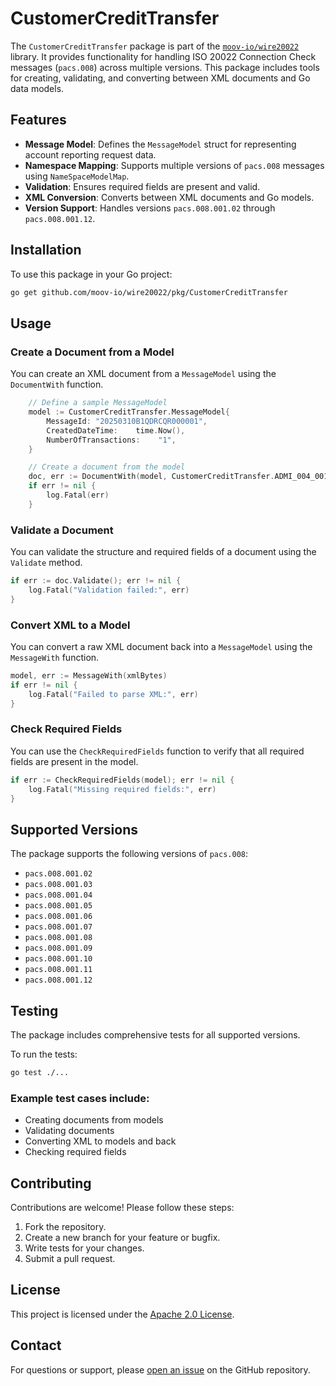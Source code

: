 # CustomerCreditTransfer

The `CustomerCreditTransfer` package is part of the [`moov-io/wire20022`](https://github.com/moov-io/wire20022) library. It provides functionality for handling ISO 20022 Connection Check messages (`pacs.008`) across multiple versions. This package includes tools for creating, validating, and converting between XML documents and Go data models.


## Features

- **Message Model**: Defines the `MessageModel` struct for representing account reporting request data.
- **Namespace Mapping**: Supports multiple versions of `pacs.008` messages using `NameSpaceModelMap`.
- **Validation**: Ensures required fields are present and valid.
- **XML Conversion**: Converts between XML documents and Go models.
- **Version Support**: Handles versions `pacs.008.001.02` through `pacs.008.001.12`.


## Installation

To use this package in your Go project:

```bash
go get github.com/moov-io/wire20022/pkg/CustomerCreditTransfer
```


## Usage

### Create a Document from a Model

You can create an XML document from a `MessageModel` using the `DocumentWith` function.

```go
    // Define a sample MessageModel
    model := CustomerCreditTransfer.MessageModel{
        MessageId: "20250310B1QDRCQR000001",
        CreatedDateTime:    time.Now(),
        NumberOfTransactions:    "1",
    }

    // Create a document from the model
    doc, err := DocumentWith(model, CustomerCreditTransfer.ADMI_004_001_02)
    if err != nil {
        log.Fatal(err)
    }
```

### Validate a Document

You can validate the structure and required fields of a document using the `Validate` method.

```go
if err := doc.Validate(); err != nil {
    log.Fatal("Validation failed:", err)
}
```


### Convert XML to a Model

You can convert a raw XML document back into a `MessageModel` using the `MessageWith` function.

```go
model, err := MessageWith(xmlBytes)
if err != nil {
    log.Fatal("Failed to parse XML:", err)
}
```

### Check Required Fields

You can use the `CheckRequiredFields` function to verify that all required fields are present in the model.

```go
if err := CheckRequiredFields(model); err != nil {
    log.Fatal("Missing required fields:", err)
}
```


## Supported Versions

The package supports the following versions of `pacs.008`:

- `pacs.008.001.02`
- `pacs.008.001.03`
- `pacs.008.001.04`
- `pacs.008.001.05`
- `pacs.008.001.06`
- `pacs.008.001.07`
- `pacs.008.001.08`
- `pacs.008.001.09`
- `pacs.008.001.10`
- `pacs.008.001.11`
- `pacs.008.001.12`


## Testing

The package includes comprehensive tests for all supported versions.

To run the tests:

```bash
go test ./...
```


### Example test cases include:

- Creating documents from models
- Validating documents
- Converting XML to models and back
- Checking required fields


## Contributing

Contributions are welcome! Please follow these steps:

1. Fork the repository.
2. Create a new branch for your feature or bugfix.
3. Write tests for your changes.
4. Submit a pull request.


## License

This project is licensed under the [Apache 2.0 License](LICENSE).


## Contact

For questions or support, please [open an issue](https://github.com/moov-io/wire20022/issues) on the GitHub repository.

